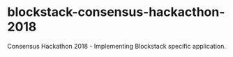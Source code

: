 # blockstack-consensus-hackacthon-2018
Consensus Hackathon 2018 - Implementing Blockstack specific application.
